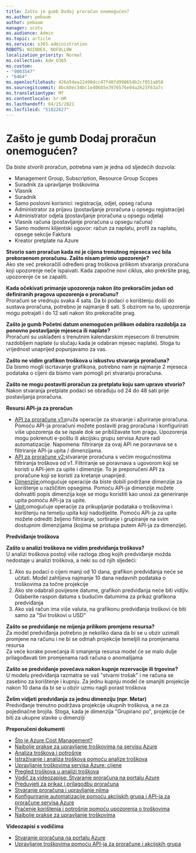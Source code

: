 ```yaml
---
title: Zašto je gumb Dodaj proračun onemogućen?
ms.author: pebaum
author: pebaum
manager: scotv
ms.audience: Admin
ms.topic: article
ms.service: o365-administration
ROBOTS: NOINDEX, NOFOLLOW
localization_priority: Normal
ms.collection: Adm_O365
ms.custom:
- "9003547"
- "6464"
ms.openlocfilehash: 426a54ea22490dcc47f40fd990654b2cf051a058
ms.sourcegitcommit: 8bc60ec34bc1e40685e3976576e04a2623f63a7c
ms.translationtype: MT
ms.contentlocale: hr-HR
ms.lasthandoff: 04/15/2021
ms.locfileid: "51822627"
---
```

# <a name="why-is-the-add-budget-button-disabled-for-me"></a>Zašto je gumb Dodaj proračun onemogućen?

Da biste stvorili proračun, potrebna vam je jedna od sljedećih dozvola:

- Management Group, Subscription, Resource Group Scopes
- Suradnik za upravljanje troškovima
- Vlasnik
- Suradnik
- Samo poslovni korisnici: registracija, odjel, opseg računa
- Administrator za prijavu (postavljanje proračuna u opsegu registracije)
- Administrator odjela (postavljanje proračuna u opsegu odjela)
- Vlasnik računa (postavljanje proračuna u opsegu računa)
- Samo moderni klijentski ugovor: račun za naplatu, profil za naplatu, opsege sekcije Faktura
- Kreator pretplate na Azure

**Stvorio sam proračun kada mi je cijena trenutnog mjeseca već bila prekoraenom proračunu. Zašto nisam primio upozorenje?**  
Ako ste već prekoračili određeni prag troškova prilikom stvaranja proračuna koji upozorenje neće ispaivati. Kada započne novi ciklus, ako prekršite prag, upozorenje će se zapaliti.

**Kada očekivati primanje upozorenja nakon što prekoračim jedan od definiranih pragova upozorenja o proračunu?**  
Proračuni se vrednuju svaka 4 sata. Da bi podaci o korištenju došli do sustava proračuna, potrebno je najmanje 8 sati. S obzirom na to, upozorenja mogu potrajati i do 12 sati nakon što prekoračite prag.

**Zašto je gumb Početni datum onemogućen prilikom odabira razdoblja za ponovno postavljanje mjeseca ili naplate?**  
Proračuni su usklađeni s trenutnim kalendarskim mjesecom ili trenutnim razdobljem naplate (u slučaju kada je odabran mjesec naplate). Stoga tu vrijednost unaprijed popunjavamo za vas.

**Zašto ne vidim grafikon troškova u iskustvu stvaranja proračuna?**  
Da bismo mogli iscrtavanje grafikona, potrebno nam je najmanje 2 mjeseca podataka o cijeni da bismo vam pomogli pri stvaranju proračuna.

**Zašto ne mogu postaviti proračun za pretplatu koju sam upravo stvorio?**  
Nakon stvaranja pretplate podaci se obrađuju od 24 do 48 sati prije postavljanja proračuna.

**Resursi API-ja za proračun**

- [API za proračune v1:](https://docs.microsoft.com/rest/api/consumption/budgets?WT.mc_id=Portal-Microsoft_Azure_Support)pruža operacije za stvaranje i ažuriranje proračuna. Pomoću API-ja proračuni možete postaviti prag proračuna i konfigurirati više upozorenja da se ispale dok se približavate tom pragu. Upozorenja mogu pokrenuti e-poštu ili akcijsku grupu servisa Azure radi automatizacije. Napomena: filtriranje za ovaj API ne poravnava se s filtriranje API-ja upita / dimenzijama.
- [API za proračune v2:](https://github.com/Azure/azure-rest-api-specs/blob/master/specification/cost-management/resource-manager/Microsoft.CostManagement/preview/2019-04-01-preview/examples/CreateOrUpdateBudget.json)stvaranje proračuna s većim mogućnostima filtriranja troškova od v1. Filtriranje se poravnava s ugovorom koji se koristi u API-jem za upite i dimenzije. To je preporučeni API za proračune koji se koristi za kretanje unaprijed.
- [Dimenzije:](https://docs.microsoft.com/rest/api/cost-management/dimensions?WT.mc_id=Portal-Microsoft_Azure_Support)omogućuje operacije da biste dobili podržane dimenzije za korištenje u različitim opsegima. Pomoću API-ja dimenzije možete dohvatiti popis dimenzija koje se mogu koristiti kao unosi za generiranje upita pomoću API-ja za upite.
- [Upit:](https://docs.microsoft.com/rest/api/cost-management/query?WT.mc_id=Portal-Microsoft_Azure_Support)omogućuje operacije za prikupljanje podataka o troškovima i korištenju na temelju upita koji nadodijelite. Pomoću API-ja za upite možete odrediti željeno filtriranje, sortiranje i grupiranje na svim dostupnim dimenzijama (kojima se pristupa putem API-ja za dimenzije).

**Predviđanje troškova**

**Zašto u analizi troškova ne vidim predviđanja troškova?**  
U analizi troškova postoji više razloga zbog kojih predviđanje možda nedostaje u analizi troškova, a neki su od njih sljedeći:

1. Ako su podaci o cijeni manji od 10 dana, grafikon predviđanja neće se učitati. Model zahtijeva najmanje 10 dana nedavnih podataka o troškovima za točne projekcije
2. Ako ste odabrali povijesne datume, grafikon predviđanja neće biti vidljiv. Odaberite raspon datuma s budućim datumima za prikaz grafikona predviđanja
3. Ako vaš račun ima više valuta, na grafikonu predviđanja troškovi će biti samo za "Svi troškovi u USD"

**Zašto se predviđanje ne mijenja prilikom promjene resursa?**  
Za model predviđanja potrebno je nekoliko dana da bi se u obzir uzimali promjene na računu i ne bi se odmah projekcije temeljili na promjenama resursa  
Za veće korake povećanja ili smanjenja resursa model će se malo dulje prilagođavati tim promjenama radi računa o anomalijama

**Zašto se predviđanje povećava nakon kupnje rezervacije ili trgovine?**  
U modelu predviđanja razmatra se vaš "stvarni trošak" i ne računa se zasebno za korištenje i kupnju. Za jednu kupnju model će smanjiti projekcije nakon 10 dana da bi se u obzir uzmu nagli porast troškova

**Želim vidjeti predviđanja za jednu dimenziju (npr. Metar)**  
Predviđanje trenutno podržava projekcije ukupnih troškova, a ne za pojedinačne brojila. Stoga, kada je dimenzija "Grupirano po", projekcije će biti za ukupne stavke u dimenziji

**Preporučeni dokumenti**

- [Što je Azure Cost Management?](https://docs.microsoft.com/azure/cost-management/overview-cost-mgt?WT.mc_id=Portal-Microsoft_Azure_Support)
- [Najbolje prakse za upravljanje troškovima na servisu Azure](https://docs.microsoft.com/azure/cost-management/cost-mgt-best-practices?WT.mc_id=Portal-Microsoft_Azure_Support)
- [Analiza troškova i potrošnje](https://docs.microsoft.com/azure/cost-management/quick-acm-cost-analysis?WT.mc_id=Portal-Microsoft_Azure_Support)
- [Istraživanje i analiza troškova pomoću analize troškova](https://docs.microsoft.com/azure/cost-management/quick-acm-cost-analysis?WT.mc_id=Portal-Microsoft_Azure_Support)
- [Upravljanje troškovima servisa Azure: cijene](https://azure.microsoft.com/services/cost-management/#pricing)
- [Pregled troškova u analizi troškova](https://docs.microsoft.com/azure/cost-management-billing/costs/quick-acm-cost-analysis?WT.mc_id=Portal-Microsoft_Azure_Support#review-costs-in-cost-analysis)
- [Vodič za videozapise: Stvaranje proračuna na portalu Azure](https://www.youtube.com/watch?v=ExIVG_Gr45A&t=4s)
- [Preduvjeti za prikaz i prilagodbu proračuna](https://docs.microsoft.com/azure/cost-management-billing/costs/tutorial-acm-create-budgets?WT.mc_id=Portal-Microsoft_Azure_Support#prerequisites)
- [Stvaranje proračuna i upravljanje njima](https://docs.microsoft.com/azure/cost-management-billing/costs/tutorial-acm-create-budgets?WT.mc_id=Portal-Microsoft_Azure_Support#create-a-budget-in-the-azure-portal)
- [Konfiguriranje automatizacije pomoću akcijskih grupa i API-ja za proračune servisa Azure](https://docs.microsoft.com/azure/cost-management/tutorial-acm-create-budgets?WT.mc_id=Portal-Microsoft_Azure_Support#trigger-an-action-group)
- [Praćenje korištenja i potrošnje pomoću upozorenja o troškovima](https://docs.microsoft.com/azure/cost-management/cost-mgt-alerts-monitor-usage-spending?WT.mc_id=Portal-Microsoft_Azure_Support)
- [Najbolje prakse za upravljanje troškovima](https://docs.microsoft.com/azure/cost-management/cost-mgt-best-practices?WT.mc_id=Portal-Microsoft_Azure_Support)  

**Videozapisi s vodičima**

- [Stvaranje proračuna na portalu Azure](https://go.microsoft.com/fwlink/?linkid=2146761)
- [Upravljanje troškovima pomoću API-ja za proračune i akcijskih grupa](https://go.microsoft.com/fwlink/?linkid=2147038)
